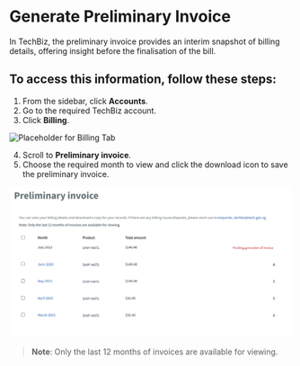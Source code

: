 # Generate Preliminary Invoice

In TechBiz, the preliminary invoice provides an interim snapshot of billing details, offering insight before the finalisation of the bill.

## To access this information, follow these steps:

1. From the sidebar, click **Accounts**.
2. Go to the required TechBiz account.
3. Click **Billing**.

![Placeholder for Billing Tab](/images/account-billing-new-1.png)

4. Scroll to **Preliminary invoice**.
5. Choose the required month to view and click the download icon to save the preliminary invoice.

![Placeholder for Preliminary Invoice Page](/images/inv-page.png)

> **Note**: Only the last 12 months of invoices are available for viewing.
